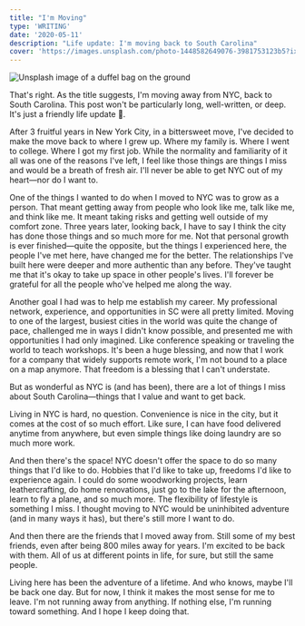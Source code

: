 ```yaml
---
title: "I'm Moving"
type: 'WRITING'
date: '2020-05-11'
description: "Life update: I'm moving back to South Carolina"
cover: 'https://images.unsplash.com/photo-1448582649076-3981753123b5?ixlib=rb-1.2.1&ixid=eyJhcHBfaWQiOjEyMDd9&auto=format&fit=crop&w=4350&q=80'
---
```


![Unsplash image of a duffel bag on the ground](https://images.unsplash.com/photo-1448582649076-3981753123b5?ixlib=rb-1.2.1&ixid=eyJhcHBfaWQiOjEyMDd9&auto=format&fit=crop&w=4350&q=80)

That's right. As the title suggests, I'm moving away from NYC, back to South Carolina. This post won't be particularly long, well-written, or deep. It's just a friendly life update 🙂.

After 3 fruitful years in New York City, in a bittersweet move, I've decided to make the move back to where I grew up. Where my family is. Where I went to college. Where I got my first job. While the normality and familiarity of it all was one of the reasons I've left, I feel like those things are things I miss and would be a breath of fresh air. I'll never be able to get NYC out of my heart—nor do I want to.

One of the things I wanted to do when I moved to NYC was to grow as a person. That meant getting away from people who look like me, talk like me, and think like me. It meant taking risks and getting well outside of my comfort zone. Three years later, looking back, I have to say I think the city has done those things and so much more for me. Not that personal growth is ever finished—quite the opposite, but the things I experienced here, the people I've met here, have changed me for the better. The relationships I've built here were deeper and more authentic than any before. They've taught me that it's okay to take up space in other people's lives. I'll forever be grateful for all the people who've helped me along the way.

Another goal I had was to help me establish my career. My professional network, experience, and opportunities in SC were all pretty limited. Moving to one of the largest, busiest cities in the world was quite the change of pace, challenged me in ways I didn't know possible, and presented me with opportunities I had only imagined. Like conference speaking or traveling the world to teach workshops. It's been a huge blessing, and now that I work for a company that widely supports remote work, I'm not bound to a place on a map anymore. That freedom is a blessing that I can't understate.

But as wonderful as NYC is (and has been), there are a lot of things I miss about South Carolina—things that I value and want to get back.

Living in NYC is hard, no question. Convenience is nice in the city, but it comes at the cost of so much effort. Like sure, I can have food delivered anytime from anywhere, but even simple things like doing laundry are so much more work.

And then there's the space! NYC doesn't offer the space to do so many things that I'd like to do. Hobbies that I'd like to take up, freedoms I'd like to experience again. I could do some woodworking projects, learn leathercrafting, do home renovations, just go to the lake for the afternoon, learn to fly a plane, and so much more. The flexibility of lifestyle is something I miss. I thought moving to NYC would be uninhibited adventure (and in many ways it has), but there's still more I want to do.

And then there are the friends that I moved away from. Still some of my best friends, even after being 800 miles away for years. I'm excited to be back with them. All of us at different points in life, for sure, but still the same people.

Living here has been the adventure of a lifetime. And who knows, maybe I'll be back one day. But for now, I think it makes the most sense for me to leave. I'm not running away from anything. If nothing else, I'm running toward something. And I hope I keep doing that.
